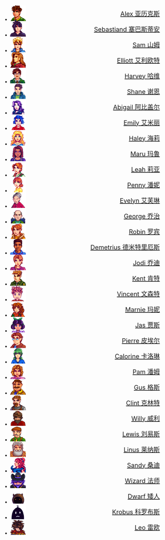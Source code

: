 <style>
  .avatar {
      display: flex;
      align-items: center; /* 垂直居中 */
      justify-content: space-between; /* 水平居中 */
      font-size: 20px;
  }
</style>
<div class="grid cards" markdown>

- <a href='Alex' class='avatar'><img src="../assets/book_img/avatar/Alex.png" width=50>Alex 亚历克斯</a>
- <a href='Sebastian' class='avatar'><img src="../assets/book_img/avatar/Sebastian.png" width=50>Sebastiand 塞巴斯蒂安</a>
- <a href='Sam' class='avatar'><img src="../assets/book_img/avatar/Sam.png" width=50>Sam 山姆</a>
- <a href='Elliott' class='avatar'><img src="../assets/book_img/avatar/Elliott.png" width=50>Elliott 艾利欧特</a>
- <a href='Elliott' class='avatar'><img src="../assets/book_img/avatar/Harvey.png" width=50>Harvey 哈维</a>
- <a href='Shane' class='avatar'><img src="../assets/book_img/avatar/Shane.png" width=50>Shane 谢恩</a>
- <a href='Abigail' class='avatar'><img src="../assets/book_img/avatar/Abigail.png" width=50>Abigail 阿比盖尔</a>
- <a href='Emily' class='avatar'><img src="../assets/book_img/avatar/Emily.png" width=50>Emily 艾米丽</a>
- <a href='Haley' class='avatar'><img src="../assets/book_img/avatar/Haley.png" width=50>Haley 海莉</a>
- <a href='Maru' class='avatar'><img src="../assets/book_img/avatar/Maru.png" width=50>Maru 玛鲁</a>
- <a href='Leah' class='avatar'><img src="../assets/book_img/avatar/Leah.png" width=50>Leah 莉亚</a>
- <a href='Penny' class='avatar'><img src="../assets/book_img/avatar/Penny.png" width=50>Penny 潘妮</a>
- <a href='Evelyn' class='avatar'><img src="../assets/book_img/avatar/Evelyn.png" width=50>Evelyn 艾芙琳</a>
- <a href='George' class='avatar'><img src="../assets/book_img/avatar/George.png" width=50>George 乔治</a>
- <a href='Robin' class='avatar'><img src="../assets/book_img/avatar/Robin.png" width=50>Robin 罗宾</a>
- <a href='Demetrius' class='avatar'><img src="../assets/book_img/avatar/Demetrius.png" width=50>Demetrius 德米特里厄斯</a>
- <a href='Jodi' class='avatar'><img src="../assets/book_img/avatar/Jodi.png" width=50>Jodi 乔迪</a>
- <a href='Kent' class='avatar'><img src="../assets/book_img/avatar/Kent.png" width=50>Kent 肯特</a>
- <a href='Vincent' class='avatar'><img src="../assets/book_img/avatar/Vincent.png" width=50>Vincent 文森特</a>
- <a href='Marnie' class='avatar'><img src="../assets/book_img/avatar/Marnie.png" width=50>Marnie 玛妮</a>
- <a href='Jas' class='avatar'><img src="../assets/book_img/avatar/Jas.png" width=50>Jas 贾斯</a>
- <a href='Pierre' class='avatar'><img src="../assets/book_img/avatar/Pierre.png" width=50>Pierre 皮埃尔</a>
- <a href='Calorine' class='avatar'><img src="../assets/book_img/avatar/Caroline.png" width=50>Calorine 卡洛琳</a>
- <a href='Pam' class='avatar'><img src="../assets/book_img/avatar/Pam.png" width=50>Pam 潘姆</a>
- <a href='Gus' class='avatar'><img src="../assets/book_img/avatar/Gus.png" width=50>Gus 格斯</a>
- <a href='Clint' class='avatar'><img src="../assets/book_img/avatar/Clint.png" width=50>Clint 克林特</a>
- <a href='Willy' class='avatar'><img src="../assets/book_img/avatar/Willy.png" width=50>Willy 威利</a>
- <a href='Lewis' class='avatar'><img src="../assets/book_img/avatar/Lewis.png" width=50>Lewis 刘易斯</a>
- <a href='Linus' class='avatar'><img src="../assets/book_img/avatar/Linus.png" width=50>Linus 莱纳斯</a>
- <a href='Sandy' class='avatar'><img src="../assets/book_img/avatar/Sandy.png" width=50>Sandy 桑迪</a>
- <a href='Wizard' class='avatar'><img src="../assets/book_img/avatar/Wizard.png" width=50>Wizard 法师</a>
- <a href='Dwarf' class='avatar'><img src="../assets/book_img/avatar/Dwarf.png" width=50>Dwarf 矮人</a>
- <a href='Krobus' class='avatar'><img src="../assets/book_img/avatar/Krobus.png" width=50>Krobus 科罗布斯</a>
- <a href='Leo' class='avatar'><img src="../assets/book_img/avatar/Leo.png" width=50>Leo 雷欧</a>

</div>